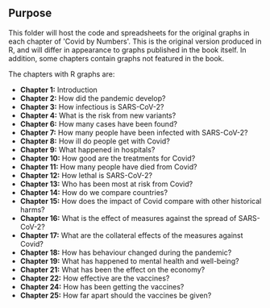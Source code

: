 ## Purpose
This folder will host the code and spreadsheets for the original graphs in each chapter of 'Covid by Numbers'.
This is the original version produced in R, and will differ in appearance to graphs published in the book itself.
In addition, some chapters contain graphs not featured in the book.

The chapters with R graphs are:
- **Chapter 1:** Introduction
- **Chapter 2:** How did the pandemic develop?
- **Chapter 3:** How infectious is SARS-CoV-2?
- **Chapter 4:** What is the risk from new variants?
- **Chapter 6:** How many cases have been found?
- **Chapter 7:** How many people have been infected with SARS-CoV-2?
- **Chapter 8:** How ill do people get with Covid?
- **Chapter 9:** What happened in hospitals?
- **Chapter 10:** How good are the treatments for Covid?
- **Chapter 11:** How many people have died from Covid?
- **Chapter 12:** How lethal is SARS-CoV-2?
- **Chapter 13:** Who has been most at risk from Covid?
- **Chapter 14:** How do we compare countries?
- **Chapter 15:** How does the impact of Covid compare with other historical harms?
- **Chapter 16:** What is the effect of measures against the spread of SARS-CoV-2?
- **Chapter 17:** What are the collateral effects of the measures against Covid?
- **Chapter 18:** How has behaviour changed during the pandemic?
- **Chapter 19:** What has happened to mental health and well-being?
- **Chapter 21:** What has been the effect on the economy?
- **Chapter 22:** How effective are the vaccines?
- **Chapter 24:** How has been getting the vaccines?
- **Chapter 25:** How far apart should the vaccines be given?
